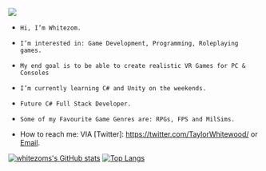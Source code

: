 ![](https://komarev.com/ghpvc/?username=whitezom7&label=PROFILE+VIEWS)

-     Hi, I’m Whitezom.
-     I’m interested in: Game Development, Programming, Roleplaying games.
-     My end goal is to be able to create realistic VR Games for PC & Consoles
-     I’m currently learning C# and Unity on the weekends.
-     Future C# Full Stack Developer.
-     Some of my Favourite Game Genres are: RPGs, FPS and MilSims.
- How to reach me: VIA [Twitter]: https://twitter.com/TaylorWhitewood/ or [Email](mailto:contact@whitewood.dev).

[![whitezoms's GitHub stats](https://github-readme-stats.vercel.app/api?username=whitezom7&theme=dark)](https://github.com/anuraghazra/github-readme-stats)
[![Top Langs](https://github-readme-stats.vercel.app/api/top-langs/?username=whitezom7&theme=dark)](https://github.com/anuraghazra/github-readme-stats)


